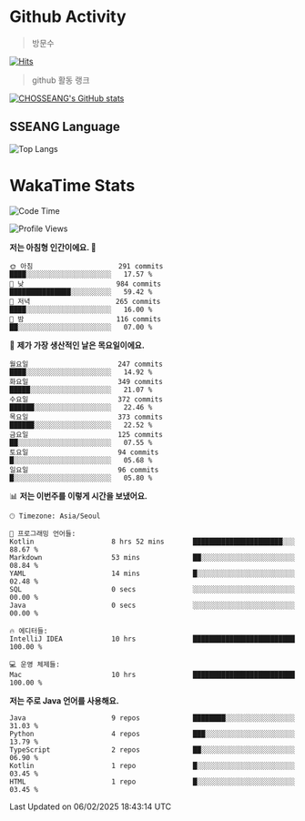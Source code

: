 <!--
**CHOSSEANG/CHOSSEANG** is a ✨ _special_ ✨ repository because its `README.md` (this file) appears on your GitHub profile.

Here are some ideas to get you started:

- 🔭 I’m currently working on ...
- 🌱 I’m currently learning ...
- 👯 I’m looking to collaborate on ...
- 🤔 I’m looking for help with ...
- 💬 Ask me about ...
- 📫 How to reach me: ...
- 😄 Pronouns: ...
- ⚡ Fun fact: ...
-->

# Github Activity
> 방문수

[![Hits](https://hits.seeyoufarm.com/api/count/incr/badge.svg?url=https%3A%2F%2Fgithub.com%2FCHOSSEANG&count_bg=%238AED3E&title_bg=%23495358&icon=electron.svg&icon_color=%23E7E7E7&title=CHOSSEANG&edge_flat=false)](https://hits.seeyoufarm.com)
> github 활동 랭크

[![CHOSSEANG's GitHub stats](https://github-readme-stats.vercel.app/api?username=CHOSSEANG)](https://github.com/CHOSSEANG/github-readme-stats)

## SSEANG Language
![Top Langs](https://github-readme-stats.vercel.app/api/top-langs/?username=CHOSSEANG&layout=compact)

# WakaTime Stats

<!--START_SECTION:waka-->
![Code Time](http://img.shields.io/badge/Code%20Time-411%20hrs-blue)

![Profile Views](http://img.shields.io/badge/Profile%20Views-0-blue)

**저는 아침형 인간이에요. 🐤** 

```text
🌞 아침                     291 commits         ████░░░░░░░░░░░░░░░░░░░░░   17.57 % 
🌆 낮　                     984 commits         ███████████████░░░░░░░░░░   59.42 % 
🌃 저녁                     265 commits         ████░░░░░░░░░░░░░░░░░░░░░   16.00 % 
🌙 밤　                     116 commits         ██░░░░░░░░░░░░░░░░░░░░░░░   07.00 % 
```
📅 **제가 가장 생산적인 날은 목요일이에요.** 

```text
월요일                      247 commits         ████░░░░░░░░░░░░░░░░░░░░░   14.92 % 
화요일                      349 commits         █████░░░░░░░░░░░░░░░░░░░░   21.07 % 
수요일                      372 commits         ██████░░░░░░░░░░░░░░░░░░░   22.46 % 
목요일                      373 commits         ██████░░░░░░░░░░░░░░░░░░░   22.52 % 
금요일                      125 commits         ██░░░░░░░░░░░░░░░░░░░░░░░   07.55 % 
토요일                      94 commits          █░░░░░░░░░░░░░░░░░░░░░░░░   05.68 % 
일요일                      96 commits          █░░░░░░░░░░░░░░░░░░░░░░░░   05.80 % 
```


📊 **저는 이번주를 이렇게 시간을 보냈어요.** 

```text
🕑︎ Timezone: Asia/Seoul

💬 프로그래밍 언어들: 
Kotlin                   8 hrs 52 mins       ██████████████████████░░░   88.67 % 
Markdown                 53 mins             ██░░░░░░░░░░░░░░░░░░░░░░░   08.84 % 
YAML                     14 mins             █░░░░░░░░░░░░░░░░░░░░░░░░   02.48 % 
SQL                      0 secs              ░░░░░░░░░░░░░░░░░░░░░░░░░   00.00 % 
Java                     0 secs              ░░░░░░░░░░░░░░░░░░░░░░░░░   00.00 % 

🔥 에디터들: 
IntelliJ IDEA            10 hrs              █████████████████████████   100.00 % 

💻 운영 체제들: 
Mac                      10 hrs              █████████████████████████   100.00 % 
```

**저는 주로 Java 언어를 사용해요.** 

```text
Java                     9 repos             ████████░░░░░░░░░░░░░░░░░   31.03 % 
Python                   4 repos             ███░░░░░░░░░░░░░░░░░░░░░░   13.79 % 
TypeScript               2 repos             ██░░░░░░░░░░░░░░░░░░░░░░░   06.90 % 
Kotlin                   1 repo              █░░░░░░░░░░░░░░░░░░░░░░░░   03.45 % 
HTML                     1 repo              █░░░░░░░░░░░░░░░░░░░░░░░░   03.45 % 
```




 Last Updated on 06/02/2025 18:43:14 UTC
<!--END_SECTION:waka-->
